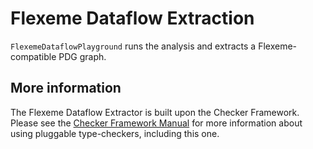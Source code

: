 # Flexeme Dataflow Extraction

`FlexemeDataflowPlayground` runs the analysis and extracts a Flexeme-compatible PDG graph.


## More information

The Flexeme Dataflow Extractor is built upon the Checker Framework.  Please see
the [Checker Framework Manual](https://checkerframework.org/manual/) for
more information about using pluggable type-checkers, including this one.
